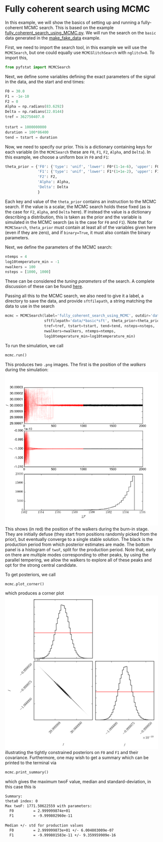 # Fully coherent search using MCMC

In this example, we will show the basics of setting up and running a
fully-coherent MCMC search. This is based on the example
[fully_coherent_search_using_MCMC.py](../example/fully_coherent_search_using_MCMC.py).
We will run the search on the `basic` data generated in the
[make_fake_data](make_fake_data.md) example.

First, we need to import the search tool, in this example we will use the
`MCMCSearch`, but one could equally use `MCMCGlitchSearch` with `nglitch=0`.
To import this,

```python
from pyfstat import MCMCSearch
```

Next, we define some variables defining the exact parameters of the signal
in the data, and the start and end times:

```python
F0 = 30.0
F1 = -1e-10
F2 = 0
Alpha = np.radians(83.6292)
Delta = np.radians(22.0144)
tref = 362750407.0

tstart = 1000000000
duration = 100*86400
tend = tstart = duration
```

Now, we need to specify our prior. This is a dictionary containing keys for
each variable (in the `MCMCSearch` these are `F0`, `F1`, `F2`, `Alpha`, and
`Delta`). In this example, we choose a uniform box in `F0` and `F1`:

```python
theta_prior = {'F0': {'type': 'unif', 'lower': F0*(1-1e-6), 'upper': F0*(1+1e-6)},
               'F1': {'type': 'unif', 'lower': F1*(1+1e-2), 'upper': F1*(1-1e-2)},
               'F2': F2,
               'Alpha': Alpha,
               'Delta': Delta
               }
```
Each key and value of the `theta_prior` contains an instruction to the MCMC
search. If the value is a scalar, the MCMC search holds these fixed (as is the
case for `F2`, `Alpha`, and `Delta` here). If instead the value is a dictionary
describing a distribution, this is taken as the prior and the variable is
simulated in the MCMC search (as is the case for `F0` and `F1`). Note that
for `MCMCSearch`, `theta_prior` must contain at least all of the variables
given here (even if they are zero), and if `binary=True`, it must also contain
the binary parameters.

Next, we define the parameters of the MCMC search:

```python
ntemps = 4
log10temperature_min = -1
nwalkers = 100
nsteps = [1000, 1000]
```

These can be considered the *tuning parameters* of the search. A complete
discussion of these can be found [here](tuning_parameters.md).

Passing all this to the MCMC search, we also need to give it a label, a
directory to save the data, and provide `sftfilepath`, a string matching
the data to use in the search

```python
mcmc = MCMCSearch(label='fully_coherent_search_using_MCMC', outdir='data', 
                  sftfilepath='data/*basic*sft', theta_prior=theta_prior,
                  tref=tref, tstart=tstart, tend=tend, nsteps=nsteps,
                  nwalkers=nwalkers, ntemps=ntemps,
                  log10temperature_min=log10temperature_min)
```

To run the simulation, we call

```python
mcmc.run()
```

This produces two `.png` images. The first is the position of the *walkers*
during the simulation:
![](img/fully_coherent_search_using_MCMC_walkers.png)
This shows (in red) the position of the walkers during the burn-in stage. They
are initially defuse (they start from positions randomly picked from the prior),
but eventually converge to a single stable solution. The black is the production
period from which posterior estimates are made. The bottom panel is a histogram
of `twoF`, split for the production period. Note that, early on there are
multiple modes corresponding to other peaks, by using the parallel tempering,
we allow the walkers to explore all of these peaks and opt for the strong
central candidate.

To get posteriors, we call

```python
mcmc.plot_corner()
```
which produces a corner plot
![](img/fully_coherent_search_using_MCMC_corner.png)
illustrating the tightly constrained posteriors on `F0` and `F1` and their
covariance. Furthermore, one may wish to get a summary which can be printed
to the terminal via

```python
mcmc.print_summary()
```
which gives the maximum twoF value, median and standard-deviation, in this case
this is
```
Summary:
theta0 index: 0
Max twoF: 1771.50622559 with parameters:
  F0         = 2.999999874e+01
  F1         = -9.999802960e-11

Median +/- std for production values
  F0         = 2.999999873e+01 +/- 6.004803009e-07
  F1         = -9.999801583e-11 +/- 9.359959909e-16
```

